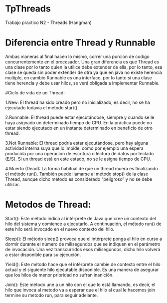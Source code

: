 # TpThreads
Trabajo practico N2 - Threads (Hangman)

# Diferencia entre Thread y Runnable

Ambas maneras al final hacen lo mismo, correr una porción de codigo concurrentemente en el procesador.
Una gran diferencia es que Thread es una clase por lo tanto quien la utilice debe extender de ella, por lo tanto, esa clase se queda sin poder extender de otra ya que en java no existe herencia multiple, en cambio Runnable es una interface, por lo tanto si una clase tiene herencia y debe usar hilos, se verá obligada a implementar Runnable.

#Ciclo de vida de un Thread:

1.New: El thread ha sido creado pero no inicializado, es decir, no se ha ejecutado todavía el método start().

2.Runnable: El thread puede estar ejecutándose, siempre y cuando se le haya asignado un determinado tiempo de CPU. En la práctica puede no estar siendo ejecutado en un instante determinado en beneficio de otro thread.

3.Not Runnable: El thread podría estar ejecutándose, pero hay alguna actividad interna suya que lo impide, como por ejemplo una espera producida por una operación de escritura o lectura de datos por teclado (E/S). Si un thread está en este estado, no se le asigna tiempo de CPU.

4.Muerto (Dead): La forma habitual de que un thread muera es finalizando el método run(). También puede llamarse al método stop() de la clase Thread, aunque dicho método es considerado “peligroso” y no se debe utilizar.

# Metodos de Thread:

Start(): Este método indica al intérprete de Java que cree un contexto del hilo del sistema y comience a ejecutarlo. A continuación, el método run() de este hilo será invocado en el nuevo contexto del hilo. 

Sleep(): El método sleep() provoca que el intérprete ponga al hilo en curso a dormir durante el número de milisegundos que se indiquen en el parámetro de invocación. Una vez transcurridos esos milisegundos, dicho hilo volverá a estar disponible para su ejecución.

Yield(): Este método hace que el intérprete cambie de contexto entre el hilo actual y el siguiente hilo ejecutable disponible. Es una manera de asegurar que los hilos de menor prioridad no sufran inanición.

Join(): Este método une a un hilo con el que lo está llamando, es decir, el hilo que invoca al metodo va a esperar que el hilo al cual le hacemos join termine su metodo run, para seguir adelante.
